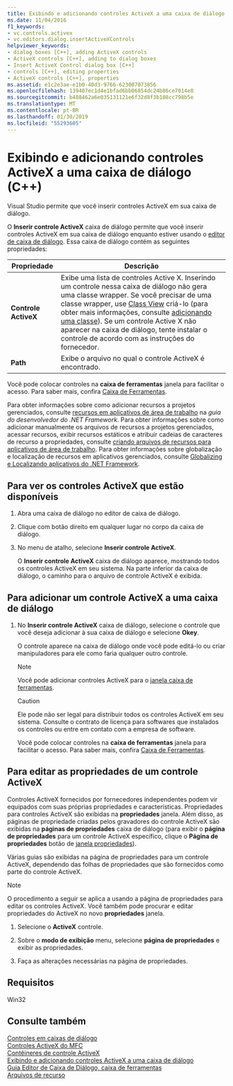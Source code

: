 ```yaml
---
title: Exibindo e adicionando controles ActiveX a uma caixa de diálogo (C++)
ms.date: 11/04/2016
f1_keywords:
- vc.controls.activex
- vc.editors.dialog.insertActiveXControls
helpviewer_keywords:
- dialog boxes [C++], adding ActiveX controls
- ActiveX controls [C++], adding to dialog boxes
- Insert ActiveX Control dialog box [C++]
- controls [C++], editing properties
- ActiveX controls [C++], properties
ms.assetid: e1c2e3ae-e1b0-40d3-9766-623007073856
ms.openlocfilehash: 139407ec1d4e1bfad6bb06854dc24b86ce7014e8
ms.sourcegitcommit: b488462a6e035131121e6f32d8f3b108cc798b5e
ms.translationtype: MT
ms.contentlocale: pt-BR
ms.lasthandoff: 01/30/2019
ms.locfileid: "55293605"
---
```

# <a name="viewing-and-adding-activex-controls-to-a-dialog-box-c"></a>Exibindo e adicionando controles ActiveX a uma caixa de diálogo (C++)

Visual Studio permite que você inserir controles ActiveX em sua caixa de diálogo.

O **Inserir controle ActiveX** caixa de diálogo permite que você inserir controles ActiveX em sua caixa de diálogo enquanto estiver usando o [editor de caixa de diálogo](../windows/dialog-editor.md). Essa caixa de diálogo contém as seguintes propriedades:

|Propriedade|Descrição|
|---|---|
|**Controle ActiveX**|Exibe uma lista de controles Active X. Inserindo um controle nessa caixa de diálogo não gera uma classe wrapper. Se você precisar de uma classe wrapper, use [Class View](/visualstudio/ide/viewing-the-structure-of-code) criá-lo (para obter mais informações, consulte [adicionando uma classe](../ide/adding-a-class-visual-cpp.md)). Se um controle Active X não aparecer na caixa de diálogo, tente instalar o controle de acordo com as instruções do fornecedor.|
|**Path**|Exibe o arquivo no qual o controle ActiveX é encontrado.|

Você pode colocar controles na **caixa de ferramentas** janela para facilitar o acesso. Para saber mais, confira [Caixa de Ferramentas](/visualstudio/ide/reference/).

Para obter informações sobre como adicionar recursos a projetos gerenciados, consulte [recursos em aplicativos de área de trabalho](/dotnet/framework/resources/index) na *guia do desenvolvedor do .NET Framework*. Para obter informações sobre como adicionar manualmente os arquivos de recursos a projetos gerenciados, acessar recursos, exibir recursos estáticos e atribuir cadeias de caracteres de recurso a propriedades, consulte [criando arquivos de recursos para aplicativos de área de trabalho](/dotnet/framework/resources/creating-resource-files-for-desktop-apps). Para obter informações sobre globalização e localização de recursos em aplicativos gerenciados, consulte [Globalizing e Localizando aplicativos do .NET Framework](/dotnet/standard/globalization-localization/index).

## <a name="to-see-the-activex-controls-you-have-available"></a>Para ver os controles ActiveX que estão disponíveis

1. Abra uma caixa de diálogo no editor de caixa de diálogo.

1. Clique com botão direito em qualquer lugar no corpo da caixa de diálogo.

1. No menu de atalho, selecione **Inserir controle ActiveX**.

   O **Inserir controle ActiveX** caixa de diálogo aparece, mostrando todos os controles ActiveX em seu sistema. Na parte inferior da caixa de diálogo, o caminho para o arquivo de controle ActiveX é exibida.

## <a name="to-add-an-activex-control-to-a-dialog-box"></a>Para adicionar um controle ActiveX a uma caixa de diálogo

1. No **Inserir controle ActiveX** caixa de diálogo, selecione o controle que você deseja adicionar à sua caixa de diálogo e selecione **Okey**.

   O controle aparece na caixa de diálogo onde você pode editá-lo ou criar manipuladores para ele como faria qualquer outro controle.

   > [!NOTE]
   > Você pode adicionar controles ActiveX para o [janela caixa de ferramentas](/visualstudio/ide/reference/toolbox).

   > [!CAUTION]
   > Ele pode não ser legal para distribuir todos os controles ActiveX em seu sistema. Consulte o contrato de licença para softwares que instalados os controles ou entre em contato com a empresa de software.

   Você pode colocar controles na **caixa de ferramentas** janela para facilitar o acesso. Para saber mais, confira [Caixa de Ferramentas](/visualstudio/ide/reference/toolbox).

## <a name="to-edit-properties-for-an-activex-control"></a>Para editar as propriedades de um controle ActiveX

Controles ActiveX fornecidos por fornecedores independentes podem vir equipados com suas próprias propriedades e características. Propriedades para controles ActiveX são exibidas na **propriedades** janela. Além disso, as páginas de propriedade criadas pelos gravadores do controle ActiveX são exibidas na **páginas de propriedades** caixa de diálogo (para exibir o **página de propriedades** para um controle ActiveX específico, clique o  **Página de propriedades** botão de [janela propriedades](/visualstudio/ide/reference/properties-window)).

Várias guias são exibidas na página de propriedades para um controle ActiveX, dependendo das folhas de propriedades que são fornecidos como parte do controle ActiveX.

> [!NOTE]
> O procedimento a seguir se aplica a usando a página de propriedades para editar os controles ActiveX. Você também pode procurar e editar propriedades do ActiveX no novo **propriedades** janela.

1. Selecione o **ActiveX** controle.

1. Sobre o **modo de exibição** menu, selecione **página de propriedades** e exibir as propriedades.

1. Faça as alterações necessárias na página de propriedades.

## <a name="requirements"></a>Requisitos

Win32

## <a name="see-also"></a>Consulte também

[Controles em caixas de diálogo](../windows/controls-in-dialog-boxes.md)<br/>
[Controles ActiveX do MFC](../mfc/mfc-activex-controls.md)<br/>
[Contêineres de controle ActiveX](../mfc/activex-control-containers.md)<br/>
[Exibindo e adicionando controles ActiveX a uma caixa de diálogo](../windows/viewing-and-adding-activex-controls-to-a-dialog-box.md)<br/>
[Guia Editor de Caixa de Diálogo, caixa de ferramentas](../windows/dialog-editor-tab-toolbox.md)<br/>
[Arquivos de recurso](../windows/resource-files-visual-studio.md)<br/>
